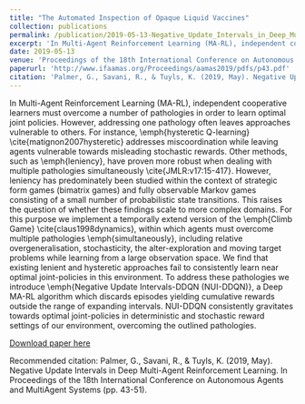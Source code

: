 ```yaml
---
title: "The Automated Inspection of Opaque Liquid Vaccines"
collection: publications
permalink: /publication/2019-05-13-Negative_Update_Intervals_in_Deep_Multi_Agent_Reinforcement_Learning
excerpt: 'In Multi-Agent Reinforcement Learning (MA-RL), independent cooperative learners must overcome a number of pathologies in order to learn optimal joint policies. However, addressing one pathology often leaves approaches vulnerable to others. For instance, \emph{hysteretic Q-learning} \cite{matignon2007hysteretic} addresses miscoordination while leaving agents vulnerable towards misleading stochastic rewards. Other methods, such as \emph{leniency}, have proven more robust when dealing with multiple pathologies simultaneously \cite{JMLR:v17:15-417}. However, leniency has predominately been studied within the context of strategic form games (bimatrix games) and fully observable Markov games consisting of a small number of probabilistic state transitions. This raises the question of whether these findings scale to more complex domains. For this purpose we implement a temporally extend version of the \emph{Climb Game} \cite{claus1998dynamics}, within which agents must overcome multiple pathologies \emph{simultaneously}, including relative overgeneralisation, stochasticity, the alter-exploration and moving target problems while learning from a large observation space. We find that existing lenient and hysteretic approaches fail to consistently learn near optimal joint-policies in this environment. To address these pathologies we introduce \emph{Negative Update Intervals-DDQN (NUI-DDQN)}, a Deep MA-RL algorithm which discards episodes yielding cumulative rewards outside the range of expanding intervals. NUI-DDQN consistently gravitates towards optimal joint-policies in deterministic and stochastic reward settings of our environment, overcoming the outlined pathologies.'
date: 2019-05-13
venue: 'Proceedings of the 18th International Conference on Autonomous Agents and MultiAgent Systems (AAMAS)'
paperurl: 'http://www.ifaamas.org/Proceedings/aamas2019/pdfs/p43.pdf'
citation: 'Palmer, G., Savani, R., & Tuyls, K. (2019, May). Negative Update Intervals in Deep Multi-Agent Reinforcement Learning. In Proceedings of the 18th International Conference on Autonomous Agents and MultiAgent Systems (pp. 43-51).'
---
```

In Multi-Agent Reinforcement Learning (MA-RL), independent cooperative learners must overcome a number of pathologies in order to learn optimal joint policies. However, addressing one pathology often leaves approaches vulnerable to others. For instance, \emph{hysteretic Q-learning} \cite{matignon2007hysteretic} addresses miscoordination while leaving agents vulnerable towards misleading stochastic rewards. Other methods, such as \emph{leniency}, have proven more robust when dealing with multiple pathologies simultaneously \cite{JMLR:v17:15-417}. However, leniency has predominately been studied within the context of strategic form games (bimatrix games) and fully observable Markov games consisting of a small number of probabilistic state transitions. This raises the question of whether these findings scale to more complex domains. For this purpose we implement a temporally extend version of the \emph{Climb Game} \cite{claus1998dynamics}, within which agents must overcome multiple pathologies \emph{simultaneously}, including relative overgeneralisation, stochasticity, the alter-exploration and moving target problems while learning from a large observation space. We find that existing lenient and hysteretic approaches fail to consistently learn near optimal joint-policies in this environment. To address these pathologies we introduce \emph{Negative Update Intervals-DDQN (NUI-DDQN)}, a Deep MA-RL algorithm which discards episodes yielding cumulative rewards outside the range of expanding intervals. NUI-DDQN consistently gravitates towards optimal joint-policies in deterministic and stochastic reward settings of our environment, overcoming the outlined pathologies.

[Download paper here](http://www.ifaamas.org/Proceedings/aamas2019/pdfs/p43.pdf)

Recommended citation: Palmer, G., Savani, R., & Tuyls, K. (2019, May). Negative Update Intervals in Deep Multi-Agent Reinforcement Learning. In Proceedings of the 18th International Conference on Autonomous Agents and MultiAgent Systems (pp. 43-51).
